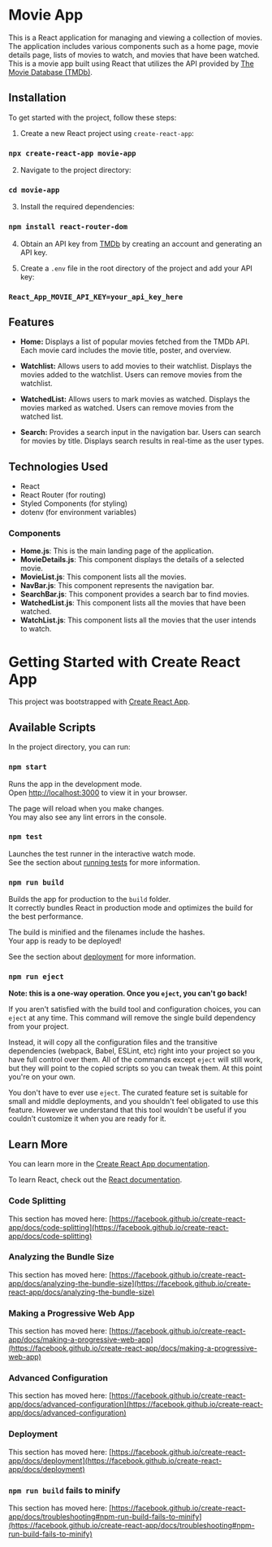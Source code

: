# Movie App
This is a React application for managing and viewing a collection of movies. The application includes various components such as a home page, movie details page, lists of movies to watch, and movies that have been watched. This is a movie app built using React that utilizes the API provided by [The Movie Database (TMDb)](https://www.themoviedb.org/).

## Installation

To get started with the project, follow these steps:

1. Create a new React project using `create-react-app`:

### `npx create-react-app movie-app`

2. Navigate to the project directory:

### `cd movie-app`

3. Install the required dependencies:

### `npm install react-router-dom`

4. Obtain an API key from [TMDb](https://www.themoviedb.org/documentation/api) by creating an account and generating an API key.

5. Create a `.env` file in the root directory of the project and add your API key:

### `React_App_MOVIE_API_KEY=your_api_key_here`

## Features

- **Home:** Displays a list of popular movies fetched from the TMDb API. Each movie card includes the movie title, poster, and overview.
  
- **Watchlist:** Allows users to add movies to their watchlist. Displays the movies added to the watchlist. Users can remove movies from the watchlist.
  
- **WatchedList:** Allows users to mark movies as watched. Displays the movies marked as watched. Users can remove movies from the watched list.
  
- **Search:** Provides a search input in the navigation bar. Users can search for movies by title. Displays search results in real-time as the user types.

## Technologies Used

- React
- React Router (for routing)
- Styled Components (for styling)
- dotenv (for environment variables)

### Components

- **Home.js**: This is the main landing page of the application.
- **MovieDetails.js**: This component displays the details of a selected movie.
- **MovieList.js**: This component lists all the movies.
- **NavBar.js**: This component represents the navigation bar.
- **SearchBar.js**: This component provides a search bar to find movies.
- **WatchedList.js**: This component lists all the movies that have been watched.
- **WatchList.js**: This component lists all the movies that the user intends to watch.


# Getting Started with Create React App

This project was bootstrapped with [Create React App](https://github.com/facebook/create-react-app).

## Available Scripts

In the project directory, you can run:

### `npm start`

Runs the app in the development mode.\
Open [http://localhost:3000](http://localhost:3000) to view it in your browser.

The page will reload when you make changes.\
You may also see any lint errors in the console.

### `npm test`

Launches the test runner in the interactive watch mode.\
See the section about [running tests](https://facebook.github.io/create-react-app/docs/running-tests) for more information.

### `npm run build`

Builds the app for production to the `build` folder.\
It correctly bundles React in production mode and optimizes the build for the best performance.

The build is minified and the filenames include the hashes.\
Your app is ready to be deployed!

See the section about [deployment](https://facebook.github.io/create-react-app/docs/deployment) for more information.

### `npm run eject`

**Note: this is a one-way operation. Once you `eject`, you can't go back!**

If you aren't satisfied with the build tool and configuration choices, you can `eject` at any time. This command will remove the single build dependency from your project.

Instead, it will copy all the configuration files and the transitive dependencies (webpack, Babel, ESLint, etc) right into your project so you have full control over them. All of the commands except `eject` will still work, but they will point to the copied scripts so you can tweak them. At this point you're on your own.

You don't have to ever use `eject`. The curated feature set is suitable for small and middle deployments, and you shouldn't feel obligated to use this feature. However we understand that this tool wouldn't be useful if you couldn't customize it when you are ready for it.

## Learn More

You can learn more in the [Create React App documentation](https://facebook.github.io/create-react-app/docs/getting-started).

To learn React, check out the [React documentation](https://reactjs.org/).

### Code Splitting

This section has moved here: [https://facebook.github.io/create-react-app/docs/code-splitting](https://facebook.github.io/create-react-app/docs/code-splitting)

### Analyzing the Bundle Size

This section has moved here: [https://facebook.github.io/create-react-app/docs/analyzing-the-bundle-size](https://facebook.github.io/create-react-app/docs/analyzing-the-bundle-size)

### Making a Progressive Web App

This section has moved here: [https://facebook.github.io/create-react-app/docs/making-a-progressive-web-app](https://facebook.github.io/create-react-app/docs/making-a-progressive-web-app)

### Advanced Configuration

This section has moved here: [https://facebook.github.io/create-react-app/docs/advanced-configuration](https://facebook.github.io/create-react-app/docs/advanced-configuration)

### Deployment

This section has moved here: [https://facebook.github.io/create-react-app/docs/deployment](https://facebook.github.io/create-react-app/docs/deployment)

### `npm run build` fails to minify

This section has moved here: [https://facebook.github.io/create-react-app/docs/troubleshooting#npm-run-build-fails-to-minify](https://facebook.github.io/create-react-app/docs/troubleshooting#npm-run-build-fails-to-minify)
